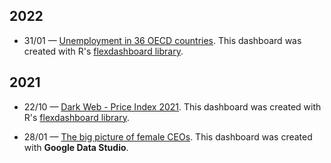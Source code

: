 

## 2022

* 31/01 — [Unemployment in 36 OECD countries](https://datavizadventure.github.io/Unemployment-in-36-OECD-countries/Unemployment-in-36-OECD-countries). This dashboard was created with R's [flexdashboard library](https://rstudio.github.io/flexdashboard/index.html).

## 2021

* 22/10 — [Dark Web - Price Index 2021](https://datavizadventure.github.io/dark-web-index-2020/dark-web-index-2020). This dashboard was created with R's [flexdashboard library](https://rstudio.github.io/flexdashboard/index.html).

* 28/01 — [The big picture of female CEOs](https://datastudio.google.com/reporting/9bc5b9c8-f9a4-4bf7-baee-4d591df30b3c/page/82RzB). This dashboard was created with **Google Data Studio**.


